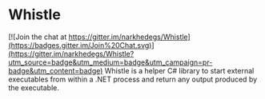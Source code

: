 # Whistle

[![Join the chat at https://gitter.im/narkhedegs/Whistle](https://badges.gitter.im/Join%20Chat.svg)](https://gitter.im/narkhedegs/Whistle?utm_source=badge&utm_medium=badge&utm_campaign=pr-badge&utm_content=badge)
Whistle is a helper C# library to start external executables from within a .NET process and return any output produced by the executable.